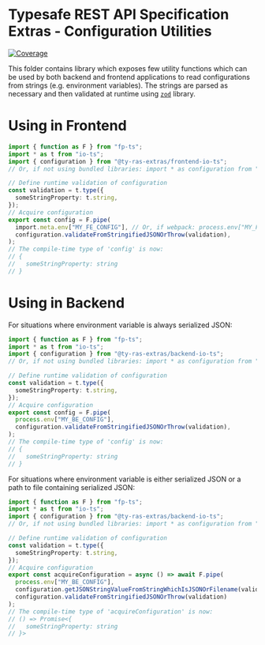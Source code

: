 # Typesafe REST API Specification Extras - Configuration Utilities

[![Coverage](https://codecov.io/gh/ty-ras/extras-zod/branch/main/graph/badge.svg?flag=config)](https://codecov.io/gh/ty-ras/extras-zod)

This folder contains library which exposes few utility functions which can be used by both backend and frontend applications to read configurations from strings (e.g. environment variables).
The strings are parsed as necessary and then validated at runtime using [`zod`](https://github.com/colinhacks/zod) library.

# Using in Frontend

```ts
import { function as F } from "fp-ts";
import * as t from "io-ts";
import { configuration } from "@ty-ras-extras/frontend-io-ts";
// Or, if not using bundled libraries: import * as configuration from "@ty-ras-extras/config/string";

// Define runtime validation of configuration
const validation = t.type({
  someStringProperty: t.string,
});
// Acquire configuration
export const config = F.pipe(
  import.meta.env["MY_FE_CONFIG"], // Or, if webpack: process.env["MY_FE_CONFIG"],
  configuration.validateFromStringifiedJSONOrThrow(validation),
);
// The compile-time type of 'config' is now:
// {
//   someStringProperty: string
// }
```

# Using in Backend
For situations where environment variable is always serialized JSON:
```ts
import { function as F } from "fp-ts";
import * as t from "io-ts";
import { configuration } from "@ty-ras-extras/backend-io-ts";
// Or, if not using bundled libraries: import * as configuration from "@ty-ras-extras/config";

// Define runtime validation of configuration
const validation = t.type({
  someStringProperty: t.string,
});
// Acquire configuration
export const config = F.pipe(
  process.env["MY_BE_CONFIG"],
  configuration.validateFromStringifiedJSONOrThrow(validation),
);
// The compile-time type of 'config' is now:
// {
//   someStringProperty: string
// }
```

For situations where environment variable is either serialized JSON or a path to file containing serialized JSON:
```ts
import { function as F } from "fp-ts";
import * as t from "io-ts";
import { configuration } from "@ty-ras-extras/backend-io-ts";
// Or, if not using bundled libraries: import * as configuration from "@ty-ras-extras/config";

// Define runtime validation of configuration
const validation = t.type({
  someStringProperty: t.string,
});
// Acquire configuration
export const acquireConfiguration = async () => await F.pipe(
  process.env["MY_BE_CONFIG"],
  configuration.getJSONStringValueFromStringWhichIsJSONOrFilename(validation),
  configuration.validateFromStringifiedJSONOrThrow(validation)
);
// The compile-time type of 'acquireConfiguration' is now:
// () => Promise<{
//   someStringProperty: string
// }>
```
